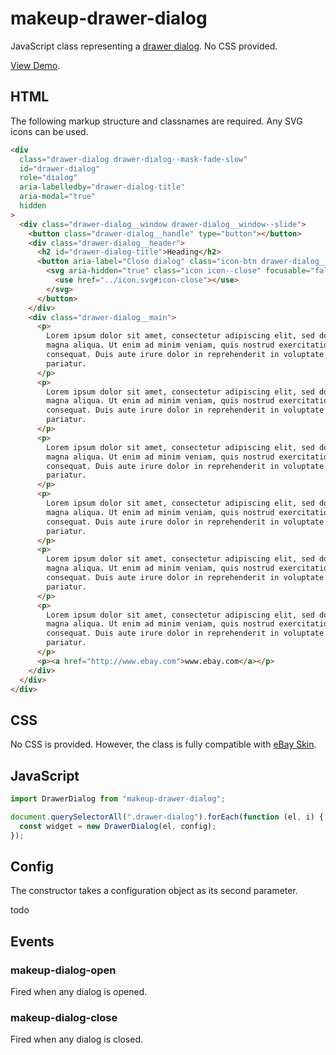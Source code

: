# makeup-drawer-dialog

JavaScript class representing a [drawer dialog](https://ebay.gitbook.io/mindpatterns/disclosure/drawer-dialog). No CSS provided.

[View Demo](https://makeup.github.io/makeup-js/makeup-drawer-dialog/index.html).

## HTML

The following markup structure and classnames are required. Any SVG icons can be used.

```html
<div
  class="drawer-dialog drawer-dialog--mask-fade-slow"
  id="drawer-dialog"
  role="dialog"
  aria-labelledby="drawer-dialog-title"
  aria-modal="true"
  hidden
>
  <div class="drawer-dialog__window drawer-dialog__window--slide">
    <button class="drawer-dialog__handle" type="button"></button>
    <div class="drawer-dialog__header">
      <h2 id="drawer-dialog-title">Heading</h2>
      <button aria-label="Close dialog" class="icon-btn drawer-dialog__close" type="button">
        <svg aria-hidden="true" class="icon icon--close" focusable="false" height="16" width="16">
          <use href="../icon.svg#icon-close"></use>
        </svg>
      </button>
    </div>
    <div class="drawer-dialog__main">
      <p>
        Lorem ipsum dolor sit amet, consectetur adipiscing elit, sed do eiusmod tempor incididunt ut labore et dolore
        magna aliqua. Ut enim ad minim veniam, quis nostrud exercitation ullamco laboris nisi ut aliquip ex ea commodo
        consequat. Duis aute irure dolor in reprehenderit in voluptate velit esse cillum dolore eu fugiat nulla
        pariatur.
      </p>
      <p>
        Lorem ipsum dolor sit amet, consectetur adipiscing elit, sed do eiusmod tempor incididunt ut labore et dolore
        magna aliqua. Ut enim ad minim veniam, quis nostrud exercitation ullamco laboris nisi ut aliquip ex ea commodo
        consequat. Duis aute irure dolor in reprehenderit in voluptate velit esse cillum dolore eu fugiat nulla
        pariatur.
      </p>
      <p>
        Lorem ipsum dolor sit amet, consectetur adipiscing elit, sed do eiusmod tempor incididunt ut labore et dolore
        magna aliqua. Ut enim ad minim veniam, quis nostrud exercitation ullamco laboris nisi ut aliquip ex ea commodo
        consequat. Duis aute irure dolor in reprehenderit in voluptate velit esse cillum dolore eu fugiat nulla
        pariatur.
      </p>
      <p>
        Lorem ipsum dolor sit amet, consectetur adipiscing elit, sed do eiusmod tempor incididunt ut labore et dolore
        magna aliqua. Ut enim ad minim veniam, quis nostrud exercitation ullamco laboris nisi ut aliquip ex ea commodo
        consequat. Duis aute irure dolor in reprehenderit in voluptate velit esse cillum dolore eu fugiat nulla
        pariatur.
      </p>
      <p>
        Lorem ipsum dolor sit amet, consectetur adipiscing elit, sed do eiusmod tempor incididunt ut labore et dolore
        magna aliqua. Ut enim ad minim veniam, quis nostrud exercitation ullamco laboris nisi ut aliquip ex ea commodo
        consequat. Duis aute irure dolor in reprehenderit in voluptate velit esse cillum dolore eu fugiat nulla
        pariatur.
      </p>
      <p>
        Lorem ipsum dolor sit amet, consectetur adipiscing elit, sed do eiusmod tempor incididunt ut labore et dolore
        magna aliqua. Ut enim ad minim veniam, quis nostrud exercitation ullamco laboris nisi ut aliquip ex ea commodo
        consequat. Duis aute irure dolor in reprehenderit in voluptate velit esse cillum dolore eu fugiat nulla
        pariatur.
      </p>
      <p><a href="http://www.ebay.com">www.ebay.com</a></p>
    </div>
  </div>
</div>
```

## CSS

No CSS is provided. However, the class is fully compatible with [eBay Skin](https://ebay.github.io/skin/#drawer-dialog).

## JavaScript

```js
import DrawerDialog from "makeup-drawer-dialog";

document.querySelectorAll(".drawer-dialog").forEach(function (el, i) {
  const widget = new DrawerDialog(el, config);
});
```

## Config

The constructor takes a configuration object as its second parameter.

todo

## Events

### makeup-dialog-open

Fired when any dialog is opened.

### makeup-dialog-close

Fired when any dialog is closed.
